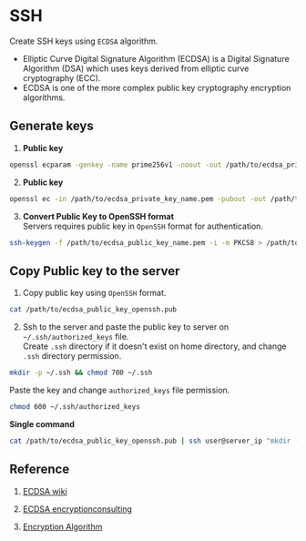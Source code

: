 # SSH
Create SSH keys using `ECDSA` algorithm.
- Elliptic Curve Digital Signature Algorithm (ECDSA) is a Digital Signature Algorithm (DSA) which uses keys derived from elliptic curve cryptography (ECC).
- ECDSA is one of the more complex public key cryptography encryption algorithms.

## Generate keys  

1. **Public key**  
```sh
openssl ecparam -genkey -name prime256v1 -noout -out /path/to/ecdsa_private_key_name.pem
```

2. **Public key**  
```sh
openssl ec -in /path/to/ecdsa_private_key_name.pem -pubout -out /path/to/ecdsa_public_key_name.pem
```


3. **Convert Public Key to OpenSSH format**  
Servers requires public key in `OpenSSH` format for authentication.  
```sh
ssh-keygen -f /path/to/ecdsa_public_key_name.pem -i -m PKCS8 > /path/to/public_key_openssh.pub
```

## Copy Public key to the server
1. Copy public key using `OpenSSH` format.  
```sh
cat /path/to/ecdsa_public_key_openssh.pub
```  

2. Ssh to the server and paste the public key to server on `~/.ssh/authorized_keys` file.  
Create `.ssh` directory if it doesn't exist on home directory, and change `.ssh` directory permission.
```sh
mkdir -p ~/.ssh && chmod 700 ~/.ssh
```  

Paste the key and change `authorized_keys` file permission.
```sh
chmod 600 ~/.ssh/authorized_keys
```  


**Single command**
```sh
cat /path/to/ecdsa_public_key_openssh.pub | ssh user@server_ip "mkdir -p ~/.ssh && chmod 700 ~/.ssh && cat >> ~/.ssh/authorized_keys && chmod 600 ~/.ssh/authorized_keys"
```  

## Reference
1. [ECDSA wiki](https://en.wikipedia.org/wiki/Elliptic_Curve_Digital_Signature_Algorithm)  

2. [ECDSA encryptionconsulting](https://www.encryptionconsulting.com/education-center/what-is-ecdsa/)  

3. [Encryption Algorithm](https://www.encryptionconsulting.com/education-center/what-is-an-encryption-algorithm/)  